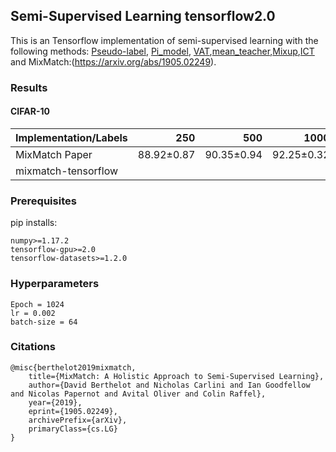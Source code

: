 ##  Semi-Supervised Learning tensorflow2.0
This is an Tensorflow implementation of semi-supervised learning with the following methods: [Pseudo-label](http://deeplearning.net/wp-content/uploads/2013/03/pseudo_label_final.pdf), [Pi_model](https://arxiv.org/abs/1610.02242), [VAT](https://arxiv.org/abs/1704.03976),[mean_teacher](https://arxiv.org/abs/1703.01780),[Mixup](https://arxiv.org/abs/1710.09412),[ICT](https://www.ijcai.org/Proceedings/2019/0504.pdf) and MixMatch:(https://arxiv.org/abs/1905.02249). 


### Results
#### CIFAR-10
|  Implementation/Labels  |     250    |     500    |    1000    |    2000    |    4000    | 
| ----------------------- |-----------:|-----------:|-----------:|-----------:|-----------:|
| MixMatch Paper          | 88.92±0.87 | 90.35±0.94 | 92.25±0.32 | 92.97±0.15 | 93.76±0.06 |
| mixmatch-tensorflow     |            |            |            |            |     93.23±0.12|       |

### Prerequisites
pip installs:
~~~
numpy>=1.17.2
tensorflow-gpu>=2.0
tensorflow-datasets>=1.2.0
~~~

### Hyperparameters
~~~
Epoch = 1024
lr = 0.002
batch-size = 64
~~~

### Citations
~~~
@misc{berthelot2019mixmatch,
    title={MixMatch: A Holistic Approach to Semi-Supervised Learning},
    author={David Berthelot and Nicholas Carlini and Ian Goodfellow and Nicolas Papernot and Avital Oliver and Colin Raffel},
    year={2019},
    eprint={1905.02249},
    archivePrefix={arXiv},
    primaryClass={cs.LG}
}
~~~

